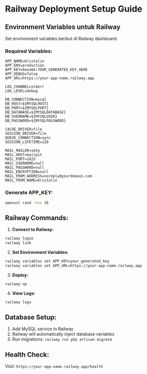 # Railway Deployment Setup Guide

## Environment Variables untuk Railway

Set environment variables berikut di Railway dashboard:

### Required Variables:

```
APP_NAME=Kristalin
APP_ENV=production
APP_KEY=base64:YOUR_GENERATED_KEY_HERE
APP_DEBUG=false
APP_URL=https://your-app-name.railway.app

LOG_CHANNEL=stderr
LOG_LEVEL=debug

DB_CONNECTION=mysql
DB_HOST=${MYSQLHOST}
DB_PORT=${MYSQLPORT}
DB_DATABASE=${MYSQLDATABASE}
DB_USERNAME=${MYSQLUSER}
DB_PASSWORD=${MYSQLPASSWORD}

CACHE_DRIVER=file
SESSION_DRIVER=file
QUEUE_CONNECTION=sync
SESSION_LIFETIME=120

MAIL_MAILER=smtp
MAIL_HOST=mailpit
MAIL_PORT=1025
MAIL_USERNAME=null
MAIL_PASSWORD=null
MAIL_ENCRYPTION=null
MAIL_FROM_ADDRESS=noreply@yourdomain.com
MAIL_FROM_NAME=Kristalin
```

### Generate APP_KEY:

```bash
openssl rand -hex 16
```

## Railway Commands:

1. **Connect to Railway:**

```bash
railway login
railway link
```

2. **Set Environment Variables:**

```bash
railway variables set APP_KEY=your_generated_key
railway variables set APP_URL=https://your-app-name.railway.app
```

3. **Deploy:**

```bash
railway up
```

4. **View Logs:**

```bash
railway logs
```

## Database Setup:

1. Add MySQL service in Railway
2. Railway will automatically inject database variables
3. Run migrations: `railway run php artisan migrate`

## Health Check:

Visit: `https://your-app-name.railway.app/health`
